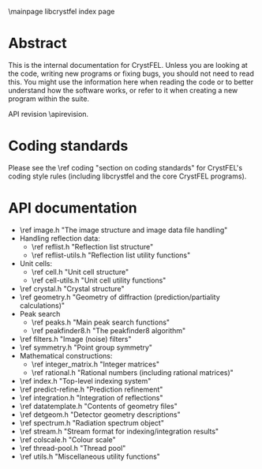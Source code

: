 \mainpage libcrystfel index page

Abstract
========
This is the internal documentation for CrystFEL.  Unless you are looking at
the code, writing new programs or fixing bugs, you should not need to read
this.  You might use the information here when reading the code or to better
understand how the software works, or refer to it when creating a new
program within the suite.

API revision \apirevision.

Coding standards
================
Please see the \ref coding "section on coding standards" for CrystFEL's coding
style rules (including libcrystfel and the core CrystFEL programs).

API documentation
=================

* \ref image.h "The image structure and image data file handling"
* Handling reflection data:
   * \ref reflist.h "Reflection list structure"
   * \ref reflist-utils.h "Reflection list utility functions"
* Unit cells:
   * \ref cell.h "Unit cell structure"
   * \ref cell-utils.h "Unit cell utility functions"
* \ref crystal.h "Crystal structure"
* \ref geometry.h "Geometry of diffraction (prediction/partiality calculations)"
* Peak search
   * \ref peaks.h "Main peak search functions"
   * \ref peakfinder8.h "The peakfinder8 algorithm"
* \ref filters.h "Image (noise) filters"
* \ref symmetry.h "Point group symmetry"
* Mathematical constructions:
   * \ref integer_matrix.h "Integer matrices"
   * \ref rational.h "Rational numbers (including rational matrices)"
* \ref index.h "Top-level indexing system"
* \ref predict-refine.h "Prediction refinement"
* \ref integration.h "Integration of reflections"
* \ref datatemplate.h "Contents of geometry files"
* \ref detgeom.h "Detector geometry descriptions"
* \ref spectrum.h "Radiation spectrum object"
* \ref stream.h "Stream format for indexing/integration results"
* \ref colscale.h "Colour scale"
* \ref thread-pool.h "Thread pool"
* \ref utils.h "Miscellaneous utility functions"
